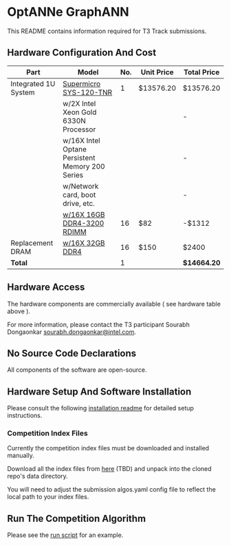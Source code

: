 # OptANNe GraphANN
  
This README contains information required for T3 Track submissions.

## Hardware Configuration And Cost

|Part                    |Model                                                    |No. |Unit Price                                       |  Total Price|
|------------------------|---------------------------------------------------------|----|-------------------------------------------------|  -----------|
|Integrated 1U System    |[Supermicro SYS-120-TNR](cost/BIGANN_system_invoce.pdf)  |   1|                                        $13576.20|    $13576.20|
|                        |w/2X Intel Xeon Gold 6330N Processor                     |    |                                                 |            -|
|                        |w/16X Intel Optane Persistent Memory 200 Series          |    |                                                 |            -|
|                        |w/Network card, boot drive, etc.                         |    |                                                 |            -|
|                        |[w/16X 16GB DDR4-3200 RDIMM](cost/DRAM16.pdf)            |  16|                                              $82|       -$1312|
|Replacement DRAM        |[w/16X 32GB DDR4](cost/DRAM32.pdf)                       |  16|                                             $150|        $2400|
|**Total**               |                                                         |   1|                                                 |**$14664.20**|

## Hardware Access

The hardware components are commercially available ( see hardware table above ).

For more information, please contact the T3 participant Sourabh Dongaonkar sourabh.dongaonkar@intel.com.

## No Source Code Declarations

All components of the software are open-source.

## Hardware Setup And Software Installation

Please consult the following [installation readme]("INSTALLATION.md") for detailed setup instructions.

### Competition Index Files

Currently the competition index files must be downloaded and installed manually.

Download all the index files from [here](tbd) (TBD) and unpack into the cloned repo's data directory.

You will need to adjust the submission algos.yaml config file to reflect the local path to your index files.

## Run The Competition Algorithm

Please see the [run script](run.sh) for an example.


